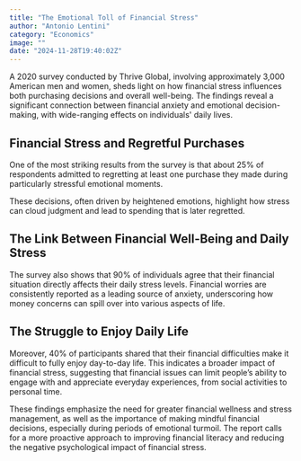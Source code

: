 ```yaml
---
title: "The Emotional Toll of Financial Stress"
author: "Antonio Lentini"
category: "Economics"
image: ""
date: "2024-11-28T19:40:02Z"
---
```


A 2020 survey conducted by Thrive Global, involving approximately 3,000 American men and women, sheds light on how financial stress influences both purchasing decisions and overall well-being. The findings reveal a significant connection between financial anxiety and emotional decision-making, with wide-ranging effects on individuals' daily lives.

## Financial Stress and Regretful Purchases

One of the most striking results from the survey is that about 25% of respondents admitted to regretting at least one purchase they made during particularly stressful emotional moments. 

These decisions, often driven by heightened emotions, highlight how stress can cloud judgment and lead to spending that is later regretted.

## The Link Between Financial Well-Being and Daily Stress

The survey also shows that 90% of individuals agree that their financial situation directly affects their daily stress levels. Financial worries are consistently reported as a leading source of anxiety, underscoring how money concerns can spill over into various aspects of life.

## The Struggle to Enjoy Daily Life

Moreover, 40% of participants shared that their financial difficulties make it difficult to fully enjoy day-to-day life. 
This indicates a broader impact of financial stress, suggesting that financial issues can limit people’s ability to engage with and appreciate everyday experiences, from social activities to personal time.

These findings emphasize the need for greater financial wellness and stress management, as well as the importance of making mindful financial decisions, especially during periods of emotional turmoil. 
The report calls for a more proactive approach to improving financial literacy and reducing the negative psychological impact of financial stress.

